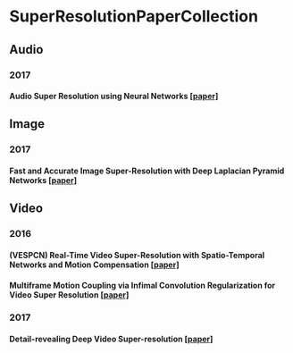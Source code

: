 # SuperResolutionPaperCollection

## Audio
### 2017
#### Audio Super Resolution using Neural Networks [[paper]](https://arxiv.org/abs/1708.00853)

## Image
### 2017
#### Fast and Accurate Image Super-Resolution with Deep Laplacian Pyramid Networks [[paper]](https://arxiv.org/abs/1710.01992)

## Video
### 2016
#### (VESPCN) Real-Time Video Super-Resolution with Spatio-Temporal Networks and Motion Compensation [[paper]](https://arxiv.org/abs/1611.05250)
#### Multiframe Motion Coupling via Infimal Convolution Regularization for Video Super Resolution [[paper]](https://arxiv.org/abs/1611.07767)
### 2017
#### Detail-revealing Deep Video Super-resolution [[paper]](https://arxiv.org/abs/1704.02738)
